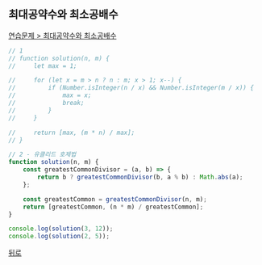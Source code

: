 ## 최대공약수와 최소공배수

[연습문제 > 최대공약수와 최소공배수](https://programmers.co.kr/learn/courses/30/lessons/12940)

``` js
// 1
// function solution(n, m) {
//     let max = 1;

//     for (let x = m > n ? n : m; x > 1; x--) {
//         if (Number.isInteger(n / x) && Number.isInteger(m / x)) {
//             max = x;
//             break;
//         }
//     }

//     return [max, (m * n) / max];
// }

// 2 - 유클리드 호제법
function solution(n, m) {
    const greatestCommonDivisor = (a, b) => {
        return b ? greatestCommonDivisor(b, a % b) : Math.abs(a);
    };

    const greatestCommon = greatestCommonDivisor(n, m);
    return [greatestCommon, (n * m) / greatestCommon];
}

console.log(solution(3, 12));
console.log(solution(2, 5));
```

[뒤로](https://github.com/SeongYongLee/TIL/tree/main/AlgorithmProgrammers)